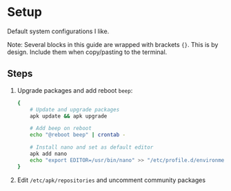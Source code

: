 # Setup
Default system configurations I like.

Note: Several blocks in this guide are wrapped with brackets `{}`. This is by design. Include them when copy/pasting to the terminal.

## Steps
1. Upgrade packages and add reboot `beep`:
    ```sh
    {
        # Update and upgrade packages
        apk update && apk upgrade

        # Add beep on reboot
        echo "@reboot beep" | crontab -

        # Install nano and set as default editor
        apk add nano
        echo "export EDITOR=/usr/bin/nano" >> "/etc/profile.d/environment.g.sh"
    }
    ```

2. Edit `/etc/apk/repositories` and uncomment community packages
